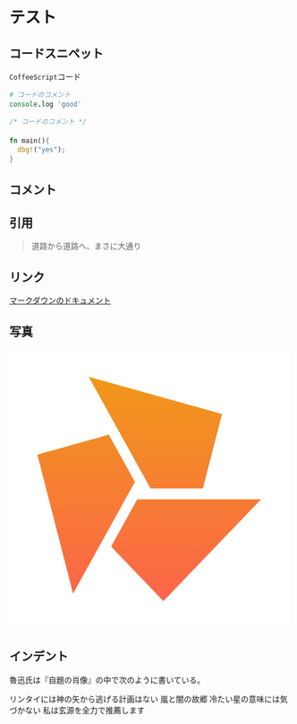 [マークダウンのグローバル コメント]:#

# テスト

## コードスニペット

`CoffeeScript`コード

```coffee
# コードのコメント
console.log 'good'


```

```rust
/* コードのコメント */

fn main(){
  dbg!("yes");
}
```

## コメント

<!-- HTML 注释 --> 

<!-- 多行注释 --> 

## 引用

> 道路から道路へ、まさに大通り

## リンク

[マークダウンのドキュメント](https://github.com/xxai-art/xxai-art-md)

## 写真

![xxAI.Art ブランド アイデンティティ](https://raw.githubusercontent.com/xxai-art/web/main/file/svg/logo.svg)

## インデント

魯迅氏は『自題の肖像』の中で次のように書いている。

  リンタイには神の矢から逃げる計画はない
  嵐と闇の故郷
  冷たい星の意味には気づかない
  私は玄源を全力で推薦します
